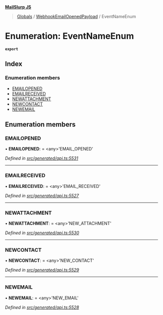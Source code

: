 **[MailSlurp JS](../README.md)**

> [Globals](../README.md) / [WebhookEmailOpenedPayload](../modules/webhookemailopenedpayload.md) / EventNameEnum

# Enumeration: EventNameEnum

**`export`** 

## Index

### Enumeration members

* [EMAILOPENED](webhookemailopenedpayload.eventnameenum.md#emailopened)
* [EMAILRECEIVED](webhookemailopenedpayload.eventnameenum.md#emailreceived)
* [NEWATTACHMENT](webhookemailopenedpayload.eventnameenum.md#newattachment)
* [NEWCONTACT](webhookemailopenedpayload.eventnameenum.md#newcontact)
* [NEWEMAIL](webhookemailopenedpayload.eventnameenum.md#newemail)

## Enumeration members

### EMAILOPENED

•  **EMAILOPENED**:  = \<any>'EMAIL\_OPENED'

*Defined in [src/generated/api.ts:5531](https://github.com/mailslurp/mailslurp-client/blob/e4d4355/src/generated/api.ts#L5531)*

___

### EMAILRECEIVED

•  **EMAILRECEIVED**:  = \<any>'EMAIL\_RECEIVED'

*Defined in [src/generated/api.ts:5527](https://github.com/mailslurp/mailslurp-client/blob/e4d4355/src/generated/api.ts#L5527)*

___

### NEWATTACHMENT

•  **NEWATTACHMENT**:  = \<any>'NEW\_ATTACHMENT'

*Defined in [src/generated/api.ts:5530](https://github.com/mailslurp/mailslurp-client/blob/e4d4355/src/generated/api.ts#L5530)*

___

### NEWCONTACT

•  **NEWCONTACT**:  = \<any>'NEW\_CONTACT'

*Defined in [src/generated/api.ts:5529](https://github.com/mailslurp/mailslurp-client/blob/e4d4355/src/generated/api.ts#L5529)*

___

### NEWEMAIL

•  **NEWEMAIL**:  = \<any>'NEW\_EMAIL'

*Defined in [src/generated/api.ts:5528](https://github.com/mailslurp/mailslurp-client/blob/e4d4355/src/generated/api.ts#L5528)*
